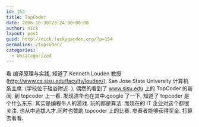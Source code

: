 ```yaml
---
id: 154
title: TopCoder
date: 2006-10-30T23:24:00+00:00
author: nick
layout: post
guid: http://nick.luckygarden.org/?p=154
permalink: /topcoder/
categories:
  - Uncategorized
---
```

看 编译原理与实践, 知道了 Kenneth Louden 教授(<a href="http://www.cs.sjsu.edu/faculty/louden/">http://www.cs.sjsu.edu/faculty/louden/</a>), San Jose State University 计算机系主席. (学校位于硅谷附近. ), 偶然的看到了 <a href="http://www.sjsu.edu">www.sjsu.edu</a> 上的 TopCoder 的新闻. 到 topcoder 上一看. 发现清华也在其中.google 了一下, 知道了 topcoder 是个什么东东. 其实是编程牛人的游戏. 玩的都是算法. 而现在的 IT 企业对这个都很关注. 也从中选拔人才.同时也赞助 topcoder 上的比赛. 参赛者能够获得奖金. 打算去看看.  
